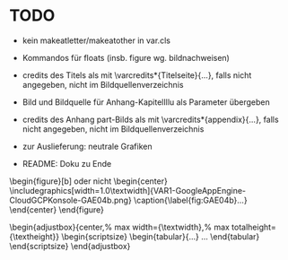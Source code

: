 # TODO
- kein makeatletter/makeatother in var.cls

- Kommandos für floats (insb. figure wg. bildnachweisen)

- credits des Titels als mit \varcredits*{Titelseite}{...}, falls nicht angegeben, nicht im Bildquellenverzeichnis
- Bild und Bildquelle für Anhang-KapitelIllu als Parameter übergeben
- credits des Anhang part-Bilds als mit \varcredits*{appendix}{...}, falls nicht angegeben, nicht im Bildquellenverzeichnis

- zur Auslieferung: neutrale Grafiken
- README: Doku zu Ende

\begin{figure}[b] oder nicht
    \begin{center}
        \includegraphics[width=1.0\textwidth]{VAR1-GoogleAppEngine-CloudGCPKonsole-GAE04b.png}
        \caption{\label{fig:GAE04b}...}
    \end{center}
\end{figure}

\begin{adjustbox}{center,%
  max width={\textwidth},%
  max totalheight={\textheight}}
    \begin{scriptsize}
        \begin{tabular}{...}
            ...
        \end{tabular}
    \end{scriptsize}
\end{adjustbox}
